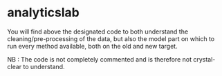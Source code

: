 # analyticslab

You will find above the designated code to both understand the cleaning/pre-processing of the data, but also the model part on which to run every method available, both on the old and new target. 

NB : The code is not completely commented and is therefore not crystal-clear to understand.
